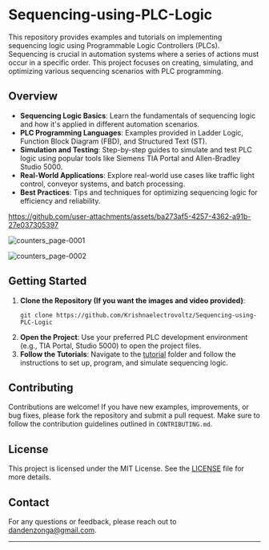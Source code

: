 # Sequencing-using-PLC-Logic 

This repository provides examples and tutorials on implementing sequencing logic using Programmable Logic Controllers (PLCs). Sequencing is crucial in automation systems where a series of actions must occur in a specific order. This project focuses on creating, simulating, and optimizing various sequencing scenarios with PLC programming.
 
## Overview     
 
- **Sequencing Logic Basics**: Learn the fundamentals of sequencing logic and how it's applied in different automation scenarios.
- **PLC Programming Languages**: Examples provided in Ladder Logic, Function Block Diagram (FBD), and Structured Text (ST).
- **Simulation and Testing**: Step-by-step guides to simulate and test PLC logic using popular tools like Siemens TIA Portal and Allen-Bradley Studio 5000.
- **Real-World Applications**: Explore real-world use cases like traffic light control, conveyor systems, and batch processing.
- **Best Practices**: Tips and techniques for optimizing sequencing logic for efficiency and reliability.

https://github.com/user-attachments/assets/ba273af5-4257-4362-a91b-27e037305397  

![counters_page-0001](https://github.com/user-attachments/assets/817f3ae0-355d-45a7-a2b3-a7f7355027be)

![counters_page-0002](https://github.com/user-attachments/assets/96311564-7c58-4ef2-b212-5e5caa24ee12)



## Getting Started

1. **Clone the Repository (If you want the images and video provided)**: 
   ```
   git clone https://github.com/Krishnaelectrovoltz/Sequencing-using-PLC-Logic
   ```
2. **Open the Project**: Use your preferred PLC development environment (e.g., TIA Portal, Studio 5000) to open the project files. 
3. **Follow the Tutorials**: Navigate to the [tutorial](tutorial) folder and follow the instructions to set up, program, and simulate sequencing logic. 

## Contributing

Contributions are welcome! If you have new examples, improvements, or bug fixes, please fork the repository and submit a pull request. Make sure to follow the contribution guidelines outlined in `CONTRIBUTING.md`. 

## License

This project is licensed under the MIT License. See the [LICENSE](LICENSE) file for more details.

## Contact

For any questions or feedback, please reach out to [dandenzonga@gmail.com](mailto:dandenzonga.com).

---

